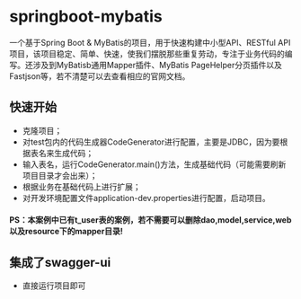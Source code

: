 # springboot-mybatis

一个基于Spring Boot & MyBatis的项目，用于快速构建中小型API、RESTful API项目，该项目稳定、简单、快速，使我们摆脱那些重复劳动，专注于业务代码的编写。还涉及到MyBatisb通用Mapper插件、MyBatis PageHelper分页插件以及Fastjson等，若不清楚可以去查看相应的官网文档。

## 快速开始

*   克隆项目；
*   对test包内的代码生成器CodeGenerator进行配置，主要是JDBC，因为要根据表名来生成代码；
*   输入表名，运行CodeGenerator.main()方法，生成基础代码（可能需要刷新项目目录才会出来）；
*   根据业务在基础代码上进行扩展；
*   对开发环境配置文件application-dev.properties进行配置，启动项目。
#### PS：本案例中已有t_user表的案例，若不需要可以删除dao,model,service,web以及resource下的mapper目录!

## 集成了swagger-ui

*  直接运行项目即可
